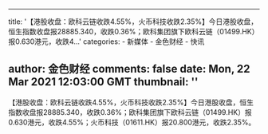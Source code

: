 
---
title: '【港股收盘：欧科云链收跌4.55%，火币科技收跌2.35%】今日港股收盘，恒生指数收盘报28885.340，收跌0.36%；欧科集团旗下欧科云链（01499.HK）报0.630港元，收跌4...'
categories: 
    - 新媒体
    - 金色财经
    - 快讯

author: 金色财经
comments: false
date: Mon, 22 Mar 2021 12:03:00 GMT
thumbnail: ''
---

<div>   
【港股收盘：欧科云链收跌4.55%，火币科技收跌2.35%】今日港股收盘，恒生指数收盘报28885.340，收跌0.36%；欧科集团旗下欧科云链（01499.HK）报0.630港元，收跌4.55%；火币科技（01611.HK）报20.800港元，收跌2.35%。  
</div>
            